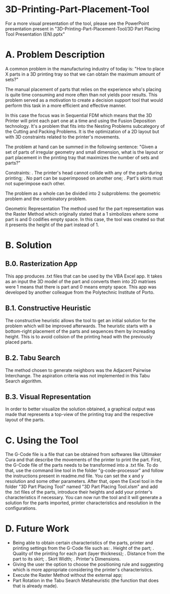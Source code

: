 # 3D-Printing-Part-Placement-Tool
For a more visual presentation of the tool, please see the PowerPoint presentation present in "3D-Printing-Part-Placement-Tool/3D Part Placing Tool Presentation (EN).pptx"

# A. Problem Description
A common problem in the manufacturing industry of today is: 
"How to place X parts in a 3D printing tray so that we can obtain the maximum amount of sets?"

The manual placement of parts that relies on the experience who's placing is quite time consuming and more often than not yields poor results. This problem served as a motivation to create a decision support tool that would perform this task in a more efficient and effective manner.

In this case the focus was in Sequential FDM which means that the 3D Printer will print each part one at a time and using the Fusion Deposition technology. It's a problem that fits into the Nesting Problems subcategory of the Cutting and Packing Problems. It is the optimization of a 2D layout but with 3D constraints related to the printer's movements.

The problem at hand can be summed in the following sentence: 
"Given a set of parts of irregular geometry and small dimension, what is the layout or part placement in the printing tray that maximizes the number of sets and parts?"

Constraints: 
  . The printer's head cannot collide with any of the parts during printing;
  . No part can be superimposed on another one;
  . Part's skirts must not superimpose each other.

The problem as a whole can be divided into 2 subproblems: the geometric problem and the combinatory problem.

Geometric Representation
  The method used for the part representation was the Raster Method which originally stated that a 1 simbolizes where some part is and 0 codifies empty space.
  In this case, the tool was created so that it presents the height of the part instead of 1.
  
# B. Solution

  ## B.0. Rasterization App
  This app produces .txt files that can be used by the VBA Excel app. It takes as an input the 3D model of the part and converts them into 2D matrixes were 1 means that there is part and 0 means empty space. This app was developed by another colleague from the Polytechnic Institute of Porto.
  
  ## B.1. Constructive Heuristic
  The constructive heuristic allows the tool to get an initial solution for the problem which will be improved afterwards. The heuristic starts with a bottom-right placement of the parts and sequences them by increading height. This is to avoid colision of the printing head with the previously placed parts.
  
  ## B.2. Tabu Search
  The method chosen to generate neighbors was the Adjacent Pairwise Interchange. The aspiration criteria was not implemented in this Tabu Search algorithm.
  
  ## B.3. Visual Representation
  In order to better visualize the solution obtained, a graphical output was made that represents a top-view of the printing tray and the respective layout of the parts.
 
# C. Using the Tool
  The G-Code file is a file that can be obtained from softwares like Ultimaker Cura and that describe the movements of the printer to print the part.
  First, the G-Code file of the parts needs to be transformed into a .txt file. To do that, use the command line tool in the folder "g-code-processor" and follow the instructions present in readme.md file. You can set the x and y resolution and some other parameters.
  After that, open the Excel tool in the folder "3D Part Placing Tool" named "3D Part Placing Tool.xlsm" and add the .txt files of the parts, introduce their heights and add your printer's characteristics if necessary. You can now run the tool and it will generate a solution for the parts imported, printer characteristics and resolution in the configurations.
  
# D. Future Work
  - Being able to obtain certain characteristics of the parts, printer and printing settings from the G-Code file such as:
      . Height of the part;
      . Quality of the printing for each part (layer thickness);
      . Distance from the part to its skirt;
      . Skirt Width;
      . Printer's Dimensions.
  - Giving the user the option to choose the positioning rule and suggesting which is more appropriate considering the printer's characteristics.
  - Execute the Raster Method without the external app;
  - Part Rotation in the Tabu Search Metaheuristic (the function that does that is already made).
